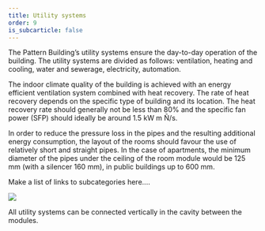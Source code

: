 ```yaml
---
title: Utility systems
order: 9
is_subcarticle: false
---
```

The Pattern Building’s utility systems ensure the day-to-day operation of the building. The utility systems are divided as follows: ventilation, heating and cooling, water and sewerage, electricity, automation.

The indoor climate quality of the building is achieved with an energy efficient ventilation system combined with heat recovery. The rate of heat recovery depends on the specific type of building and its location. The heat recovery rate should generally not be less than 80% and the specific fan power (SFP) should ideally be around 1.5 kW m Ñ/s.

In order to reduce the pressure loss in the pipes and the resulting additional energy consumption, the layout of the rooms should favour the use of relatively short and straight pipes. In the case of apartments, the minimum diameter of the pipes under the ceiling of the room module would be 125 mm (with a silencer 160 mm), in public buildings up to 600 mm.

Make a list of links to subcategories here....

![](https://res.cloudinary.com/patternbuildings/image/upload/v1595350584/docs/PatternBuildings_Utilities_mn5nrl.jpg)

All utility systems can be connected vertically in the cavity between the modules.